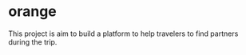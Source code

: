 # orange
This project is aim to build a platform to help travelers to find partners during the trip.